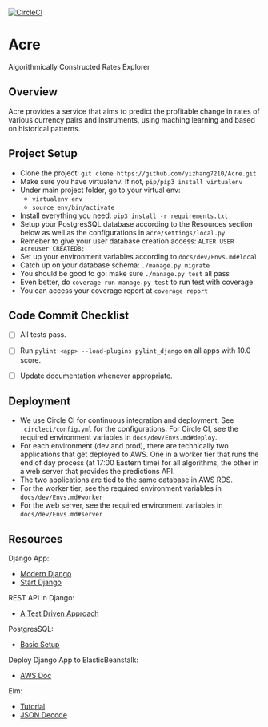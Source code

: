 [![CircleCI](https://circleci.com/gh/yizhang7210/Acre.svg?style=svg)](https://circleci.com/gh/yizhang7210/Acre)

# Acre
Algorithmically Constructed Rates Explorer


Overview
--------

Acre provides a service that aims to predict the profitable change in rates
of various currency pairs and instruments, using maching learning and based on
historical patterns.


Project Setup
-------------
- Clone the project: `git clone https://github.com/yizhang7210/Acre.git`
- Make sure you have virtualenv. If not, `pip/pip3 install virtualenv`
- Under main project folder, go to your virtual env:
    - `virtualenv env`
    - `source env/bin/activate`
- Install everything you need: `pip3 install -r requirements.txt`
- Setup your PostgresSQL database according to the Resources section below
as well as the configurations in `acre/settings/local.py`
- Remeber to give your user database creation access: `ALTER USER acreuser CREATEDB;`
- Set up your environment variables according to `docs/dev/Envs.md#local`
- Catch up on your database schema: `./manage.py migrate`
- You should be good to go: make sure `./manage.py test` all pass
- Even better, do `coverage run manage.py test` to run test with coverage
- You can access your coverage report at `coverage report`

Code Commit Checklist
---------------------
- [ ] All tests pass.
- [ ] Run `pylint <app> --load-plugins pylint_django` on all apps with 10.0 score.
- [ ] Update documentation whenever appropriate.


Deployment
----------
- We use Circle CI for continuous integration and deployment. See `.circleci/config.yml`
for the configurations. For Circle CI, see the required environment variables in
`docs/dev/Envs.md#deploy`.
- For each environment (dev and prod), there are technically two applications
that get deployed to AWS. One in a worker tier that runs the end of day process
(at 17:00 Eastern time) for all algorithms, the other in a web server that
provides the predictions API.
- The two applications are tied to the same database in AWS RDS.
- For the worker tier, see the required environment variables in `docs/dev/Envs.md#worker`
- For the web server, see the required environment variables in `docs/dev/Envs.md#server`

Resources
---------
Django App:
- [Modern Django](https://medium.com/@djstein/modern-django-part-0-introduction-and-initial-setup-657df48f08f8)
- [Start Django](https://realpython.com/learn/start-django/)

REST API in Django:
- [A Test Driven Approach](https://scotch.io/tutorials/build-a-rest-api-with-django-a-test-driven-approach-part-1)

PostgresSQL:
- [Basic Setup](https://www.digitalocean.com/community/tutorials/how-to-use-postgresql-with-your-django-application-on-ubuntu-16-04)

Deploy Django App to ElasticBeanstalk:
- [AWS Doc](http://docs.aws.amazon.com/elasticbeanstalk/latest/dg/create-deploy-python-apps.html)

Elm:
- [Tutorial](https://www.elm-tutorial.org/en/)
- [JSON Decode](http://elmplayground.com/decoding-json-in-elm-1)
